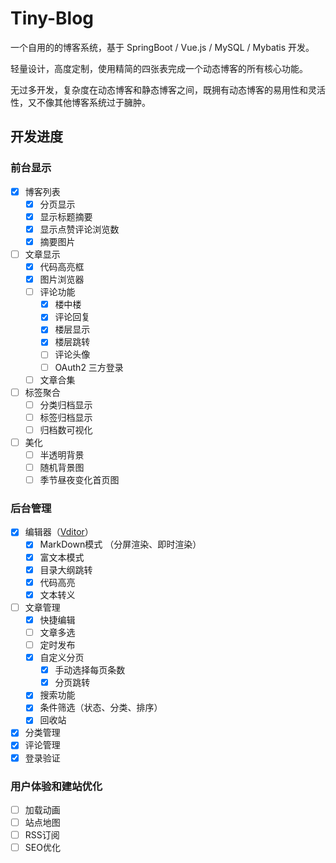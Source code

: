 # Tiny-Blog
一个自用的的博客系统，基于 SpringBoot / Vue.js / MySQL / Mybatis 开发。

轻量设计，高度定制，使用精简的四张表完成一个动态博客的所有核心功能。

无过多开发，复杂度在动态博客和静态博客之间，既拥有动态博客的易用性和灵活性，又不像其他博客系统过于臃肿。
## 开发进度
### 前台显示
- [x] 博客列表
    - [x] 分页显示
    - [x] 显示标题摘要
    - [x] 显示点赞评论浏览数
    - [x] 摘要图片
- [ ] 文章显示
    - [x] 代码高亮框
    - [x] 图片浏览器
    - [ ] 评论功能
        - [x] 楼中楼
        - [x] 评论回复
        - [x] 楼层显示
        - [x] 楼层跳转
        - [ ] 评论头像
        - [ ] OAuth2 三方登录
    - [ ] 文章合集
- [ ] 标签聚合
    - [ ] 分类归档显示
    - [ ] 标签归档显示
    - [ ] 归档数可视化
- [ ] 美化
    - [ ] 半透明背景
    - [ ] 随机背景图
    - [ ] 季节昼夜变化首页图
### 后台管理
- [x] 编辑器（[Vditor](https://github.com/Vanessa219/vditor)）
    - [x] MarkDown模式 （分屏渲染、即时渲染）
    - [x] 富文本模式
    - [x] 目录大纲跳转
    - [x] 代码高亮
    - [x] 文本转义
- [ ] 文章管理
    - [x] 快捷编辑
    - [ ] 文章多选
    - [ ] 定时发布
    - [x] 自定义分页
        - [x] 手动选择每页条数
        - [x] 分页跳转
    - [x] 搜索功能
    - [x] 条件筛选（状态、分类、排序）
    - [x] 回收站
- [x] 分类管理
- [x] 评论管理
- [x] 登录验证

### 用户体验和建站优化
- [ ] 加载动画
- [ ] 站点地图
- [ ] RSS订阅
- [ ] SEO优化
